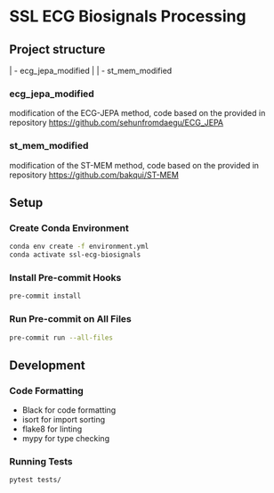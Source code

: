 # SSL ECG Biosignals Processing

## Project structure

| - ecg_jepa_modified
|
| - st_mem_modified

### ecg_jepa_modified

modification of the ECG-JEPA method, code based on the provided in repository https://github.com/sehunfromdaegu/ECG_JEPA

### st_mem_modified

modification of the ST-MEM method, code based on the provided in repository https://github.com/bakqui/ST-MEM


## Setup

### Create Conda Environment
```bash
conda env create -f environment.yml
conda activate ssl-ecg-biosignals
```

### Install Pre-commit Hooks
```bash
pre-commit install
```

### Run Pre-commit on All Files
```bash
pre-commit run --all-files
```

## Development

### Code Formatting
- Black for code formatting
- isort for import sorting
- flake8 for linting
- mypy for type checking

### Running Tests
```bash
pytest tests/
```